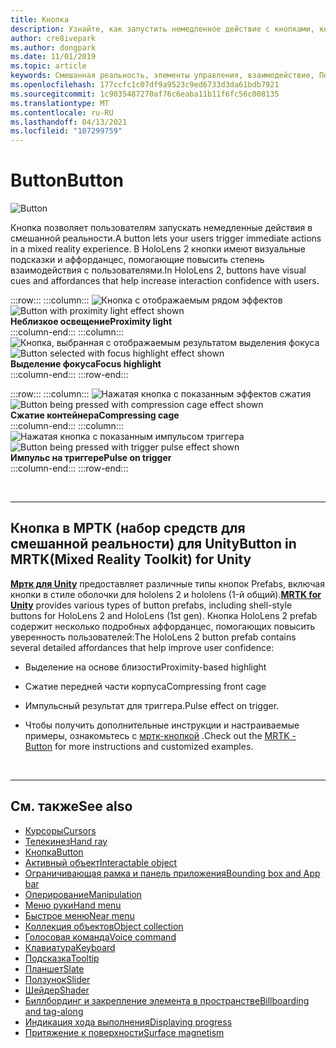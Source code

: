 ```yaml
---
title: Кнопка
description: Узнайте, как запустить немедленное действие с кнопками, которые являются одним из базовых компонентов смешанной реальности.
author: cre8ivepark
ms.author: dongpark
ms.date: 11/01/2019
ms.topic: article
keywords: Смешанная реальность, элементы управления, взаимодействие, Пользовательский интерфейс, UX, гарнитура смешанной реальности, гарнитура Windows Mixed Reality, гарнитура виртуальной реальности, HoloLens, МРТК, набор средств смешанной реальности, кнопка
ms.openlocfilehash: 177ccfc1c07df9a9523c9ed6733d3da61bdb7921
ms.sourcegitcommit: 1c9035487270af76c6eaba11b11f6fc56c008135
ms.translationtype: MT
ms.contentlocale: ru-RU
ms.lasthandoff: 04/13/2021
ms.locfileid: "107299759"
---
```

# <a name="button"></a><span data-ttu-id="90676-104">Button</span><span class="sxs-lookup"><span data-stu-id="90676-104">Button</span></span>

![Button](images/UX_Hero_Button.jpg)

<span data-ttu-id="90676-106">Кнопка позволяет пользователям запускать немедленные действия в смешанной реальности.</span><span class="sxs-lookup"><span data-stu-id="90676-106">A button lets your users trigger immediate actions in a mixed reality experience.</span></span> <span data-ttu-id="90676-107">В HoloLens 2 кнопки имеют визуальные подсказки и аффорданцес, помогающие повысить степень взаимодействия с пользователями.</span><span class="sxs-lookup"><span data-stu-id="90676-107">In HoloLens 2, buttons have visual cues and affordances that help increase interaction confidence with users.</span></span> 

:::row:::
    :::column:::
       <span data-ttu-id="90676-108">![Кнопка с отображаемым рядом эффектов](images/UX_Button_Affordance_ProximityLight.jpg)</span><span class="sxs-lookup"><span data-stu-id="90676-108">![Button with proximity light effect shown](images/UX_Button_Affordance_ProximityLight.jpg)</span></span><br>
       <span data-ttu-id="90676-109">**Неблизкое освещение**</span><span class="sxs-lookup"><span data-stu-id="90676-109">**Proximity light**</span></span><br>
    :::column-end:::
    :::column:::
       <span data-ttu-id="90676-110">![Кнопка, выбранная с отображаемым результатом выделения фокуса](images/UX_Button_Affordance_FocusHighlight.jpg)</span><span class="sxs-lookup"><span data-stu-id="90676-110">![Button selected with focus highlight effect shown](images/UX_Button_Affordance_FocusHighlight.jpg)</span></span><br>
        <span data-ttu-id="90676-111">**Выделение фокуса**</span><span class="sxs-lookup"><span data-stu-id="90676-111">**Focus highlight**</span></span><br>
    :::column-end:::
:::row-end:::

:::row:::
    :::column:::
       <span data-ttu-id="90676-112">![Нажатая кнопка с показанным эффектов сжатия](images/UX_Button_Affordance_Compression.jpg)</span><span class="sxs-lookup"><span data-stu-id="90676-112">![Button being pressed with compression cage effect shown](images/UX_Button_Affordance_Compression.jpg)</span></span><br>
       <span data-ttu-id="90676-113">**Сжатие контейнера**</span><span class="sxs-lookup"><span data-stu-id="90676-113">**Compressing cage**</span></span><br>
    :::column-end:::
    :::column:::
       <span data-ttu-id="90676-114">![Нажатая кнопка с показанным импульсом триггера](images/UX_Button_Affordance_Pulse.jpg)</span><span class="sxs-lookup"><span data-stu-id="90676-114">![Button being pressed with trigger pulse effect shown](images/UX_Button_Affordance_Pulse.jpg)</span></span><br>
        <span data-ttu-id="90676-115">**Импульс на триггере**</span><span class="sxs-lookup"><span data-stu-id="90676-115">**Pulse on trigger**</span></span><br>
    :::column-end:::
:::row-end:::

<br>

---

## <a name="button-in-mrtkmixed-reality-toolkit-for-unity"></a><span data-ttu-id="90676-116">Кнопка в МРТК (набор средств для смешанной реальности) для Unity</span><span class="sxs-lookup"><span data-stu-id="90676-116">Button in MRTK(Mixed Reality Toolkit) for Unity</span></span>
<span data-ttu-id="90676-117">**[Мртк для Unity](https://github.com/Microsoft/MixedRealityToolkit-Unity)** предоставляет различные типы кнопок Prefabs, включая кнопки в стиле оболочки для hololens 2 и hololens (1-й общий).</span><span class="sxs-lookup"><span data-stu-id="90676-117">**[MRTK for Unity](https://github.com/Microsoft/MixedRealityToolkit-Unity)** provides various types of button prefabs, including shell-style buttons for HoloLens 2 and HoloLens (1st gen).</span></span> <span data-ttu-id="90676-118">Кнопка HoloLens 2 prefab содержит несколько подробных аффорданцес, помогающих повысить уверенность пользователей:</span><span class="sxs-lookup"><span data-stu-id="90676-118">The HoloLens 2 button prefab contains several detailed affordances that help improve user confidence:</span></span>

* <span data-ttu-id="90676-119">Выделение на основе близости</span><span class="sxs-lookup"><span data-stu-id="90676-119">Proximity-based highlight</span></span>
* <span data-ttu-id="90676-120">Сжатие передней части корпуса</span><span class="sxs-lookup"><span data-stu-id="90676-120">Compressing front cage</span></span>
* <span data-ttu-id="90676-121">Импульсный результат для триггера.</span><span class="sxs-lookup"><span data-stu-id="90676-121">Pulse effect on trigger.</span></span>

* <span data-ttu-id="90676-122">Чтобы получить дополнительные инструкции и настраиваемые примеры, ознакомьтесь с [мртк-кнопкой](https://docs.microsoft.com/windows/mixed-reality/mrtk-unity/features/ux-building-blocks/button) .</span><span class="sxs-lookup"><span data-stu-id="90676-122">Check out the [MRTK - Button](https://docs.microsoft.com/windows/mixed-reality/mrtk-unity/features/ux-building-blocks/button) for more instructions and customized examples.</span></span>

<br>

---

## <a name="see-also"></a><span data-ttu-id="90676-123">См. также</span><span class="sxs-lookup"><span data-stu-id="90676-123">See also</span></span>

* [<span data-ttu-id="90676-124">Курсоры</span><span class="sxs-lookup"><span data-stu-id="90676-124">Cursors</span></span>](cursors.md)
* [<span data-ttu-id="90676-125">Телекинез</span><span class="sxs-lookup"><span data-stu-id="90676-125">Hand ray</span></span>](point-and-commit.md)
* [<span data-ttu-id="90676-126">Кнопка</span><span class="sxs-lookup"><span data-stu-id="90676-126">Button</span></span>](button.md)
* [<span data-ttu-id="90676-127">Активный объект</span><span class="sxs-lookup"><span data-stu-id="90676-127">Interactable object</span></span>](interactable-object.md)
* [<span data-ttu-id="90676-128">Ограничивающая рамка и панель приложения</span><span class="sxs-lookup"><span data-stu-id="90676-128">Bounding box and App bar</span></span>](app-bar-and-bounding-box.md)
* [<span data-ttu-id="90676-129">Оперирование</span><span class="sxs-lookup"><span data-stu-id="90676-129">Manipulation</span></span>](direct-manipulation.md)
* [<span data-ttu-id="90676-130">Меню руки</span><span class="sxs-lookup"><span data-stu-id="90676-130">Hand menu</span></span>](hand-menu.md)
* [<span data-ttu-id="90676-131">Быстрое меню</span><span class="sxs-lookup"><span data-stu-id="90676-131">Near menu</span></span>](near-menu.md)
* [<span data-ttu-id="90676-132">Коллекция объектов</span><span class="sxs-lookup"><span data-stu-id="90676-132">Object collection</span></span>](object-collection.md)
* [<span data-ttu-id="90676-133">Голосовая команда</span><span class="sxs-lookup"><span data-stu-id="90676-133">Voice command</span></span>](voice-input.md)
* [<span data-ttu-id="90676-134">Клавиатура</span><span class="sxs-lookup"><span data-stu-id="90676-134">Keyboard</span></span>](keyboard.md)
* [<span data-ttu-id="90676-135">Подсказка</span><span class="sxs-lookup"><span data-stu-id="90676-135">Tooltip</span></span>](tooltip.md)
* [<span data-ttu-id="90676-136">Планшет</span><span class="sxs-lookup"><span data-stu-id="90676-136">Slate</span></span>](slate.md)
* [<span data-ttu-id="90676-137">Ползунок</span><span class="sxs-lookup"><span data-stu-id="90676-137">Slider</span></span>](slider.md)
* [<span data-ttu-id="90676-138">Шейдер</span><span class="sxs-lookup"><span data-stu-id="90676-138">Shader</span></span>](shader.md)
* [<span data-ttu-id="90676-139">Биллбординг и закрепление элемента в пространстве</span><span class="sxs-lookup"><span data-stu-id="90676-139">Billboarding and tag-along</span></span>](billboarding-and-tag-along.md)
* [<span data-ttu-id="90676-140">Индикация хода выполнения</span><span class="sxs-lookup"><span data-stu-id="90676-140">Displaying progress</span></span>](progress.md)
* [<span data-ttu-id="90676-141">Притяжение к поверхности</span><span class="sxs-lookup"><span data-stu-id="90676-141">Surface magnetism</span></span>](surface-magnetism.md)

